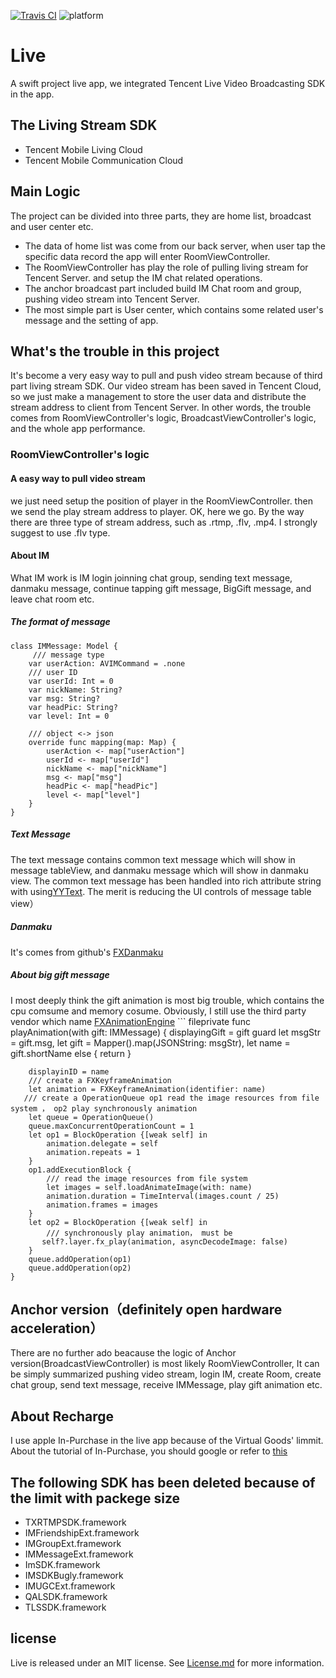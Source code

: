 [![Travis CI](https://travis-ci.org/ReactiveX/RxSwift.svg?branch=master)](https://travis-ci.org/ReactiveX/RxSwift) ![platform](https://img.shields.io/badge/platform-iOS9.0-brightgreen.svg)

# Live
A swift project live app, we integrated Tencent Live Video Broadcasting SDK in the app.

## The Living Stream SDK 
* Tencent Mobile Living Cloud
* Tencent Mobile Communication Cloud

## Main Logic 
 The project can be divided into three parts, they are home list, broadcast and user center etc.

* The data of home list was come from our back server, when user tap the specific data record the app will enter RoomViewController. 
* The RoomViewController has play the role of pulling living stream for Tencent Server. and setup the IM chat related operations.
* The anchor broadcast part included build IM Chat room and group, pushing video stream into Tencent Server.
* The most simple part is User center, which contains some related user's message and the setting of app. 

## What's the trouble in this project
It's become a very easy way to pull and push video stream because of third part living stream SDK. Our video stream has been saved in Tencent Cloud, so we just make a management to store the user data and distribute the stream address to client from Tencent Server.
In other words, the trouble comes from  RoomViewController's logic, BroadcastViewController's logic, and the whole app performance.

### RoomViewController's logic
#### A easy way to pull video stream
we just need setup the position of player in the RoomViewController. then we send the play stream address to player. OK, here we go.
By the way there are three type of stream address, such as .rtmp, .flv, .mp4. I strongly suggest to use .flv type.
	
#### About IM
What IM work is IM login joinning chat group, sending text message, danmaku message, continue tapping gift message, BigGift message, and leave chat room etc. 

##### The format of message 

```
class IMMessage: Model {
	 /// message type
    var userAction: AVIMCommand = .none
    /// user ID
    var userId: Int = 0
    var nickName: String?
    var msg: String?
    var headPic: String?
    var level: Int = 0
    
    /// object <-> json
    override func mapping(map: Map) {
        userAction <- map["userAction"]
        userId <- map["userId"]
        nickName <- map["nickName"]
        msg <- map["msg"]
        headPic <- map["headPic"]
        level <- map["level"]
    }
}
```

##### Text Message
The text message contains common text message which will show in message tableView, and danmaku message which will show in danmaku view. The common text message has been handled into rich attribute string with using[YYText](https://github.com/ibireme/YYText). The merit is reducing the UI controls of message table view）
    
##### Danmaku
It's comes from github's [FXDanmaku](https://github.com/ShawnFoo/FXDanmaku)
	
##### About big gift message
I most deeply think the gift animation is most  big trouble, which contains the cpu comsume and memory cosume. Obviously, I still use the third party vendor which name [FXAnimationEngine](https://github.com/ShawnFoo/FXAnimationEngine)
	```
	  fileprivate func playAnimation(with gift: IMMessage) {
         displayingGift = gift
        guard let msgStr = gift.msg, let gift = Mapper<Gitft>().map(JSONString: msgStr), let name = gift.shortName else {  return  }
        
        displayinID = name
        /// create a FXKeyframeAnimation
        let animation = FXKeyframeAnimation(identifier: name)
       /// create a OperationQueue op1 read the image resources from file system ， op2 play synchronously animation
        let queue = OperationQueue()
        queue.maxConcurrentOperationCount = 1
        let op1 = BlockOperation {[weak self] in
            animation.delegate = self
            animation.repeats = 1
        }
        op1.addExecutionBlock {
            /// read the image resources from file system 
            let images = self.loadAnimateImage(with: name)
            animation.duration = TimeInterval(images.count / 25)
            animation.frames = images
        }
        let op2 = BlockOperation {[weak self] in
            /// synchronously play animation， must be
           self?.layer.fx_play(animation, asyncDecodeImage: false)
        }
        queue.addOperation(op1)
        queue.addOperation(op2)
    } 

## Anchor version（definitely open hardware acceleration）
There are no further ado beacause the logic of Anchor version(BroadcastViewController) is most likely RoomViewController, It can be simply summarized pushing video stream, login IM, create Room, create chat group, send text message, receive IMMessage, play gift animation etc.

## About Recharge
I use apple In-Purchase in the live app because of the Virtual Goods' limmit. About the tutorial of In-Purchase, you should  google or refer to [this](http://www.jianshu.com/p/4131640791ae)

## The following SDK has been deleted because of the limit with packege size
* TXRTMPSDK.framework
* IMFriendshipExt.framework
* IMGroupExt.framework
* IMMessageExt.framework
* ImSDK.framework
* IMSDKBugly.framework
* IMUGCExt.framework
* QALSDK.framework
* TLSSDK.framework

## license
Live is released under an MIT license. See [License.md](https://github.com/lieonCX/Live/blob/master/LICENSE) for more information.


